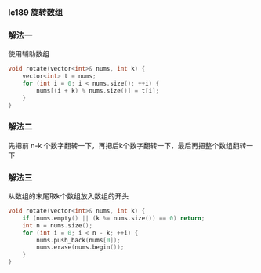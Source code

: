 ### lc189 旋转数组

### 解法一

使用辅助数组

```cpp
void rotate(vector<int>& nums, int k) {
    vector<int> t = nums;
    for (int i = 0; i < nums.size(); ++i) {
        nums[(i + k) % nums.size()] = t[i];
    }
}
```

### 解法二

先把前 n-k 个数字翻转一下，再把后k个数字翻转一下，最后再把整个数组翻转一下

### 解法三

从数组的末尾取k个数组放入数组的开头

```cpp
void rotate(vector<int>& nums, int k) {
    if (nums.empty() || (k %= nums.size()) == 0) return;
    int n = nums.size();
    for (int i = 0; i < n - k; ++i) {
        nums.push_back(nums[0]);
        nums.erase(nums.begin());
    }
}
```